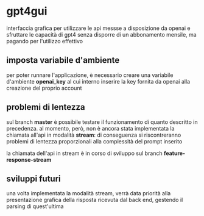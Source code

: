 # gpt4gui

interfaccia grafica per utilizzare le api messse a disposizione da openai e sfruttare le capacità di gpt4 senza disporre di un abbonamento mensile, ma pagando per l'utilizzo effettivo

## imposta variabile d'ambiente

per poter runnare l'applicazione, è necessario creare una variabile d'ambiente **openai_key** al cui interno inserire la key fornita da openai alla creazione del proprio account

## problemi di lentezza

sul branch **master** è possibile testare il funzionamento di quanto descritto in precedenza.
al momento, però, non è ancora stata implementata la chiamata all'api in modalità **stream**: di conseguenza si riscontreranno problemi di lentezza proporzionali alla complessità del prompt inserito

la chiamata dell'api in stream è in corso di sviluppo sul branch **feature-response-stream**

## sviluppi futuri

una volta implementata la modalità stream, verrà data priorità alla presentazione grafica della risposta ricevuta dal back end, gestendo il parsing di quest'ultima